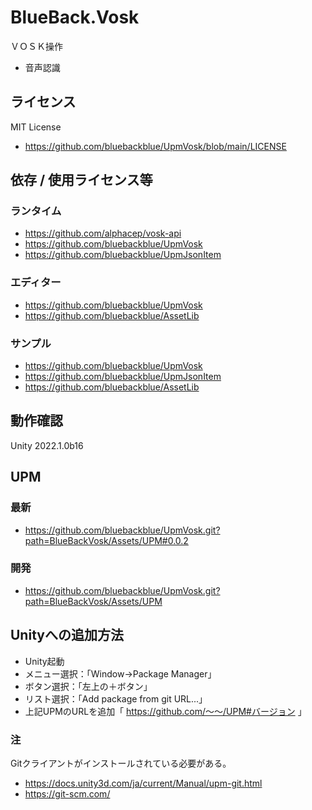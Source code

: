 # BlueBack.Vosk
ＶＯＳＫ操作
* 音声認識


## ライセンス
MIT License
* https://github.com/bluebackblue/UpmVosk/blob/main/LICENSE

## 依存 / 使用ライセンス等
### ランタイム
* https://github.com/alphacep/vosk-api
* https://github.com/bluebackblue/UpmVosk
* https://github.com/bluebackblue/UpmJsonItem
### エディター
* https://github.com/bluebackblue/UpmVosk
* https://github.com/bluebackblue/AssetLib
### サンプル
* https://github.com/bluebackblue/UpmVosk
* https://github.com/bluebackblue/UpmJsonItem
* https://github.com/bluebackblue/AssetLib

## 動作確認
Unity 2022.1.0b16

## UPM
### 最新
* https://github.com/bluebackblue/UpmVosk.git?path=BlueBackVosk/Assets/UPM#0.0.2
### 開発
* https://github.com/bluebackblue/UpmVosk.git?path=BlueBackVosk/Assets/UPM

## Unityへの追加方法
* Unity起動
* メニュー選択：「Window->Package Manager」
* ボタン選択：「左上の＋ボタン」
* リスト選択：「Add package from git URL...」
* 上記UPMのURLを追加「 https://github.com/～～/UPM#バージョン 」
### 注
Gitクライアントがインストールされている必要がある。
* https://docs.unity3d.com/ja/current/Manual/upm-git.html
* https://git-scm.com/


